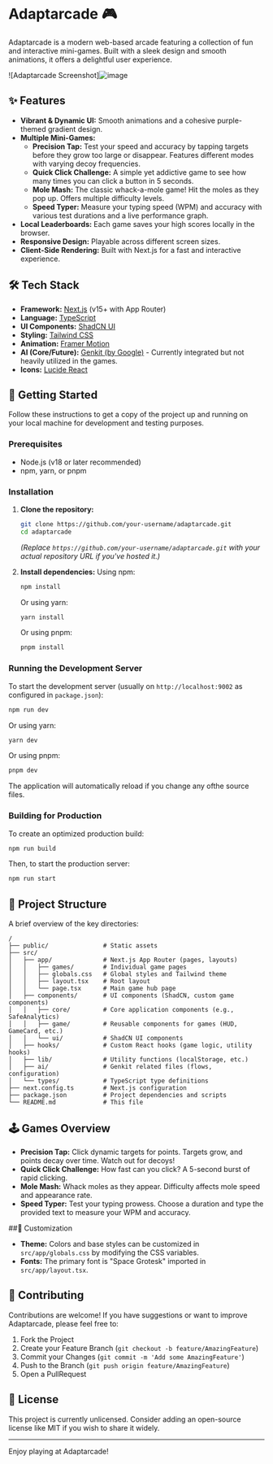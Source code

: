 
# Adaptarcade 🎮

Adaptarcade is a modern web-based arcade featuring a collection of fun and interactive mini-games. Built with a sleek design and smooth animations, it offers a delightful user experience.

![Adaptarcade Screenshot]![image](https://github.com/user-attachments/assets/7fb571dc-0d0f-452d-ad9e-14184d4c4880)



## ✨ Features

*   **Vibrant & Dynamic UI:** Smooth animations and a cohesive purple-themed gradient design.
*   **Multiple Mini-Games:**
    *   **Precision Tap:** Test your speed and accuracy by tapping targets before they grow too large or disappear. Features different modes with varying decoy frequencies.
    *   **Quick Click Challenge:** A simple yet addictive game to see how many times you can click a button in 5 seconds.
    *   **Mole Mash:** The classic whack-a-mole game! Hit the moles as they pop up. Offers multiple difficulty levels.
    *   **Speed Typer:** Measure your typing speed (WPM) and accuracy with various test durations and a live performance graph.
*   **Local Leaderboards:** Each game saves your high scores locally in the browser.
*   **Responsive Design:** Playable across different screen sizes.
*   **Client-Side Rendering:** Built with Next.js for a fast and interactive experience.

## 🛠️ Tech Stack

*   **Framework:** [Next.js](https://nextjs.org/) (v15+ with App Router)
*   **Language:** [TypeScript](https://www.typescriptlang.org/)
*   **UI Components:** [ShadCN UI](https://ui.shadcn.com/)
*   **Styling:** [Tailwind CSS](https://tailwindcss.com/)
*   **Animation:** [Framer Motion](https://www.framer.com/motion/)
*   **AI (Core/Future):** [Genkit (by Google)](https://firebase.google.com/docs/genkit) - Currently integrated but not heavily utilized in the games.
*   **Icons:** [Lucide React](https://lucide.dev/)

## 🚀 Getting Started

Follow these instructions to get a copy of the project up and running on your local machine for development and testing purposes.

### Prerequisites

*   Node.js (v18 or later recommended)
*   npm, yarn, or pnpm

### Installation

1.  **Clone the repository:**
    ```bash
    git clone https://github.com/your-username/adaptarcade.git
    cd adaptarcade
    ```
    *(Replace `https://github.com/your-username/adaptarcade.git` with your actual repository URL if you've hosted it.)*

2.  **Install dependencies:**
    Using npm:
    ```bash
    npm install
    ```
    Or using yarn:
    ```bash
    yarn install
    ```
    Or using pnpm:
    ```bash
    pnpm install
    ```

### Running the Development Server

To start the development server (usually on `http://localhost:9002` as configured in `package.json`):

```bash
npm run dev
```

Or using yarn:

```bash
yarn dev
```

Or using pnpm:

```bash
pnpm dev
```

The application will automatically reload if you change any ofthe source files.

### Building for Production

To create an optimized production build:

```bash
npm run build
```

Then, to start the production server:

```bash
npm run start
```

## 📂 Project Structure

A brief overview of the key directories:

```
/
├── public/               # Static assets
├── src/
│   ├── app/              # Next.js App Router (pages, layouts)
│   │   ├── games/        # Individual game pages
│   │   ├── globals.css   # Global styles and Tailwind theme
│   │   ├── layout.tsx    # Root layout
│   │   └── page.tsx      # Main game hub page
│   ├── components/       # UI components (ShadCN, custom game components)
│   │   ├── core/         # Core application components (e.g., SafeAnalytics)
│   │   ├── game/         # Reusable components for games (HUD, GameCard, etc.)
│   │   └── ui/           # ShadCN UI components
│   ├── hooks/            # Custom React hooks (game logic, utility hooks)
│   ├── lib/              # Utility functions (localStorage, etc.)
│   ├── ai/               # Genkit related files (flows, configuration)
│   └── types/            # TypeScript type definitions
├── next.config.ts        # Next.js configuration
├── package.json          # Project dependencies and scripts
└── README.md             # This file
```

## 🕹️ Games Overview

*   **Precision Tap:** Click dynamic targets for points. Targets grow, and points decay over time. Watch out for decoys!
*   **Quick Click Challenge:** How fast can you click? A 5-second burst of rapid clicking.
*   **Mole Mash:** Whack moles as they appear. Difficulty affects mole speed and appearance rate.
*   **Speed Typer:** Test your typing prowess. Choose a duration and type the provided text to measure your WPM and accuracy.

##🎨 Customization

*   **Theme:** Colors and base styles can be customized in `src/app/globals.css` by modifying the CSS variables.
*   **Fonts:** The primary font is "Space Grotesk" imported in `src/app/layout.tsx`.

## 🤝 Contributing

Contributions are welcome! If you have suggestions or want to improve Adaptarcade, please feel free to:
1.  Fork the Project
2.  Create your Feature Branch (`git checkout -b feature/AmazingFeature`)
3.  Commit your Changes (`git commit -m 'Add some AmazingFeature'`)
4.  Push to the Branch (`git push origin feature/AmazingFeature`)
5.  Open a PullRequest

## 📜 License

This project is currently unlicensed. Consider adding an open-source license like MIT if you wish to share it widely.

---

Enjoy playing at Adaptarcade!

